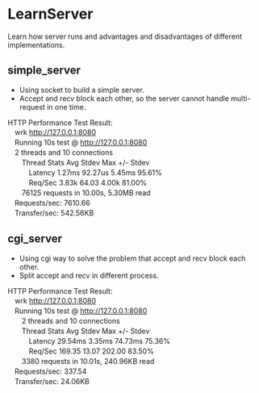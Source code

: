 # LearnServer
Learn how server runs and advantages and disadvantages of different implementations.

## simple_server

* Using socket to build a simple server.
* Accept and recv block each other, so the server cannot handle multi-request in one time.

HTTP Performance Test Result:  
　wrk http://127.0.0.1:8080  
　Running 10s test @ http://127.0.0.1:8080  
　2 threads and 10 connections  
　　Thread Stats   Avg      Stdev     Max   +/- Stdev  
　　　Latency     1.27ms   92.27us   5.45ms   95.61%  
　　　Req/Sec     3.83k    64.03     4.00k    81.00%  
　　76125 requests in 10.00s, 5.30MB read  
　Requests/sec:   7610.66  
　Transfer/sec:    542.56KB

## cgi_server

* Using cgi way to solve the problem that accept and recv block each other.
* Split accept and recv in different process.

HTTP Performance Test Result:  
　wrk http://127.0.0.1:8080  
　Running 10s test @ http://127.0.0.1:8080  
　　2 threads and 10 connections  
　　Thread Stats   Avg      Stdev     Max   +/- Stdev  
　　　Latency    29.54ms    3.35ms  74.73ms   75.36%  
　　　Req/Sec   169.35     13.07   202.00     83.50%  
　　3380 requests in 10.01s, 240.96KB read  
　Requests/sec:    337.54  
　Transfer/sec:     24.06KB